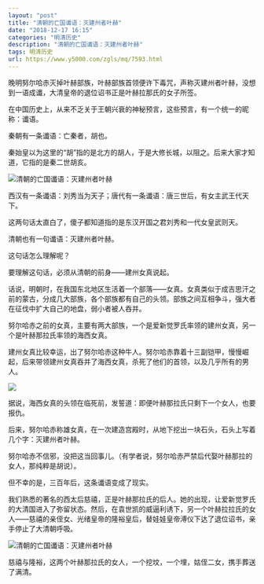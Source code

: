```yaml
---
layout: "post"
title: "清朝的亡国谶语：灭建州者叶赫"
date: "2018-12-17 16:15"
categories: "明清历史"
description: "清朝的亡国谶语：灭建州者叶赫"
tags: 明清历史
url: https://www.y5000.com/zgls/mq/7593.html
---
```






晚明努尔哈赤灭掉叶赫部族，叶赫部族首领便许下毒咒，声称灭建州者叶赫，没想到一语成谶，大清皇帝的退位诏书正是叶赫拉那氏的女子所签。

在中国历史上，从来不乏关于王朝兴衰的神秘预言，这些预言，有一个统一的昵称：谶语。

秦朝有一条谶语：亡秦者，胡也。

秦始皇以为这里的“胡”指的是北方的胡人，于是大修长城，以阻之。后来大家才知道，它指的是秦二世胡亥。

![清朝的亡国谶语：灭建州者叶赫](/uploads/allimg/161219/6-161219103002A2.JPG)

西汉有一条谶语：刘秀当为天子；唐代有一条谶语：唐三世后，有女主武王代天下。

这两句话太直白了，傻子都知道指的是东汉开国之君刘秀和一代女皇武则天。

清朝也有一句谶语：灭建州者叶赫。

这句话怎么理解呢？

要理解这句话，必须从清朝的前身——建州女真说起。

话说，明朝时，在我国东北地区生活着一个部落——女真。女真类似于成吉思汗之前的蒙古，分成几大部族，各个部族都有自己的头领。部族之间互相争斗，强大者在征伐中扩大自己的地盘，弱小者被人吞并。

努尔哈赤之前的女真，主要有两大部族，一个是爱新觉罗氏率领的建州女真，另一个是叶赫那拉氏率领的海西女真。

建州女真比较幸运，出了努尔哈赤这种牛人。努尔哈赤靠着十三副铠甲，慢慢崛起，后来带领建州女真吞并了海西女真，杀死了他们的首领，以及几乎所有的男人。

![](/uploads/allimg/161219/6-16121910294Ga.JPG)

据说，海西女真的头领在临死前，发誓道：即便叶赫那拉氏只剩下一个女人，也要报仇。

后来，努尔哈赤称雄女真，在一次建造宫殿时，从地下挖出一块石头，石头上写着几个字：灭建州者叶赫。

努尔哈赤不信邪，没把这当回事儿。（有学者说，努尔哈赤严禁后代娶叶赫那拉的女人，那纯粹是胡说）。

但不幸的是，三百年后，这条谶语变成了现实。

我们熟悉的著名的西太后慈禧，正是叶赫那拉氏的后人。她的出现，让爱新觉罗氏的大清国进入了弥留状态。然后，在袁世凯的威逼利诱下，另一个叶赫拉拉氏的女人——慈禧的亲侄女、光绪皇帝的隆裕皇后，替娃娃皇帝溥仪下达了退位诏书，亲手停止了大清朝呼吸。

![清朝的亡国谶语：灭建州者叶赫](/uploads/allimg/161219/6-1612191029292c.JPG)

慈禧与隆裕，这两个叶赫那拉氏的女人，一个挖坟，一个埋，姑侄二女，携手葬送了满清。
